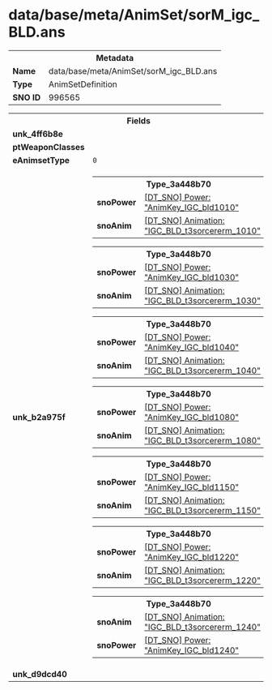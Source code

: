 <h1>data/base/meta/AnimSet/sorM_igc_BLD.ans</h1><table><tr><th colspan="100%">Metadata</th></tr><tr><td><b>Name</b></td><td>data/base/meta/AnimSet/sorM_igc_BLD.ans</td></tr><tr><td><b>Type</b></td><td>AnimSetDefinition</td></tr><tr><td><b>SNO ID</b></td><td>996565</td></tr></table>

<table><tr><th colspan="100%">Fields</th></tr><tr><td><b>unk_4ff6b8e</b></td><td></td></tr><tr><td><b>ptWeaponClasses</b></td><td></td></tr><tr><td><b>eAnimsetType</b></td><td><code>0</code></td></tr><tr><td><b>unk_b2a975f</b></td><td><table><tr><th colspan="100%">Type_3a448b70</th></tr><tr><td><b>snoPower</b></td><td><a href="..\Power\AnimKey_IGC_bld1010.pow">[DT_SNO] Power: "AnimKey_IGC_bld1010"</a></td></tr><tr><td><b>snoAnim</b></td><td><a href="..\Anim\IGC_BLD_t3sorcererm_1010.ani">[DT_SNO] Animation: "IGC_BLD_t3sorcererm_1010"</a></td></tr></table>


<table><tr><th colspan="100%">Type_3a448b70</th></tr><tr><td><b>snoPower</b></td><td><a href="..\Power\AnimKey_IGC_bld1030.pow">[DT_SNO] Power: "AnimKey_IGC_bld1030"</a></td></tr><tr><td><b>snoAnim</b></td><td><a href="..\Anim\IGC_BLD_t3sorcererm_1030.ani">[DT_SNO] Animation: "IGC_BLD_t3sorcererm_1030"</a></td></tr></table>


<table><tr><th colspan="100%">Type_3a448b70</th></tr><tr><td><b>snoPower</b></td><td><a href="..\Power\AnimKey_IGC_bld1040.pow">[DT_SNO] Power: "AnimKey_IGC_bld1040"</a></td></tr><tr><td><b>snoAnim</b></td><td><a href="..\Anim\IGC_BLD_t3sorcererm_1040.ani">[DT_SNO] Animation: "IGC_BLD_t3sorcererm_1040"</a></td></tr></table>


<table><tr><th colspan="100%">Type_3a448b70</th></tr><tr><td><b>snoPower</b></td><td><a href="..\Power\AnimKey_IGC_bld1080.pow">[DT_SNO] Power: "AnimKey_IGC_bld1080"</a></td></tr><tr><td><b>snoAnim</b></td><td><a href="..\Anim\IGC_BLD_t3sorcererm_1080.ani">[DT_SNO] Animation: "IGC_BLD_t3sorcererm_1080"</a></td></tr></table>


<table><tr><th colspan="100%">Type_3a448b70</th></tr><tr><td><b>snoPower</b></td><td><a href="..\Power\AnimKey_IGC_bld1150.pow">[DT_SNO] Power: "AnimKey_IGC_bld1150"</a></td></tr><tr><td><b>snoAnim</b></td><td><a href="..\Anim\IGC_BLD_t3sorcererm_1150.ani">[DT_SNO] Animation: "IGC_BLD_t3sorcererm_1150"</a></td></tr></table>


<table><tr><th colspan="100%">Type_3a448b70</th></tr><tr><td><b>snoPower</b></td><td><a href="..\Power\AnimKey_IGC_bld1220.pow">[DT_SNO] Power: "AnimKey_IGC_bld1220"</a></td></tr><tr><td><b>snoAnim</b></td><td><a href="..\Anim\IGC_BLD_t3sorcererm_1220.ani">[DT_SNO] Animation: "IGC_BLD_t3sorcererm_1220"</a></td></tr></table>


<table><tr><th colspan="100%">Type_3a448b70</th></tr><tr><td><b>snoAnim</b></td><td><a href="..\Anim\IGC_BLD_t3sorcererm_1240.ani">[DT_SNO] Animation: "IGC_BLD_t3sorcererm_1240"</a></td></tr><tr><td><b>snoPower</b></td><td><a href="..\Power\AnimKey_IGC_bld1240.pow">[DT_SNO] Power: "AnimKey_IGC_bld1240"</a></td></tr></table>


</td></tr><tr><td><b>unk_d9dcd40</b></td><td></td></tr></table>

